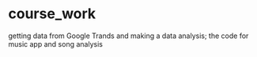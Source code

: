 # course_work
getting data from Google Trands and making a data analysis;
the code for music app and song analysis

